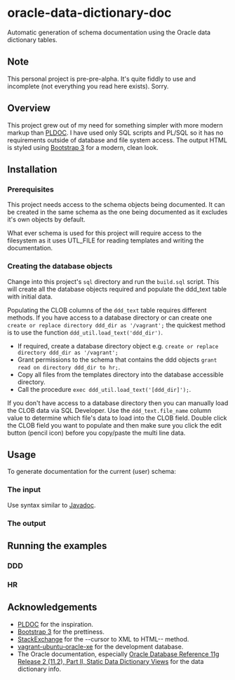 oracle-data-dictionary-doc
==========================

Automatic generation of schema documentation using the Oracle data dictionary tables.

## Note

This personal project is pre-pre-alpha. It's quite fiddly to use and incomplete (not everything you read here exists). Sorry.

## Overview

This project grew out of my need for something simpler with more modern markup than [PLDOC](http://sourceforge.net/projects/pldoc/). I have used only SQL scripts and PL/SQL so it has no requirements outside of database and file system access. The output HTML is styled using [Bootstrap 3](http://getbootstrap.com/) for a modern, clean look.


## Installation

### Prerequisites

This project needs access to the schema objects being documented. It can be created in the same schema as the one being documented as it excludes it's own objects by default.

What ever schema is used for this project will require access to the filesystem as it uses UTL_FILE for reading templates and writing the documentation.

### Creating the database objects

Change into this project's `sql` directory and run the `build.sql` script. This will create all the database objects required and populate the ddd_text table with initial data.

Populating the CLOB columns of the `ddd_text` table requires different methods. If you have access to a database directory or can create one `create or replace directory ddd_dir as '/vagrant';` the quickest method is to use the function `ddd_util.load_text('ddd_dir')`.

* If required, create a database directory object e.g. `create or replace directory ddd_dir as '/vagrant';`
* Grant permissions to the schema that contains the ddd objects `grant read on directory ddd_dir to hr;`.
* Copy all files from the templates directory into the database accessible directory.
* Call the procedure `exec ddd_util.load_text('[ddd_dir]');`.

If you don't have access to a database directory then you can manually load the CLOB data via SQL Developer. Use the `ddd_text.file_name` column value to determine which file's data to load into the CLOB field. Double click the CLOB field you want to populate and then make sure you click the edit button (pencil icon) before you copy/paste the multi line data.


## Usage

To generate documentation for the current (user) schema:

### The input

Use syntax similar to [Javadoc](http://en.wikipedia.org/wiki/Javadoc).

### The output


## Running the examples

### DDD

### HR


## Acknowledgements

* [PLDOC](http://sourceforge.net/projects/pldoc/) for the inspiration.
* [Bootstrap 3](http://getbootstrap.com/) for the prettiness.
* [StackExchange](http://dba.stackexchange.com/questions/6747/within-a-pl-sql-procedure-wrap-a-query-or-refcursor-in-html-table) for the --cursor to XML to HTML-- method.
* [vagrant-ubuntu-oracle-xe](https://github.com/hilverd/vagrant-ubuntu-oracle-xe) for the development database.
* The Oracle documentation, especially [Oracle Database Reference 11g Release 2 (11.2), Part II, Static Data Dictionary Views](http://docs.oracle.com/cd/E11882_01/server.112/e40402/statviews_part.htm#i125539) for the data dictionary info.